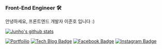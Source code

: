 ### Front-End Engineer 🛠
안녕하세요, 프론트엔드 개발자 이준호 입니다 :)

[![Junho's github stats](https://github-readme-stats.vercel.app/api?username=juno7803)](https://github.com/juno7803/github-readme-stats)

[![Portfoilio](https://img.shields.io/badge/Notion-black?logo=notion)](https://junoflo.oopy.io/)
[![Tech Blog Badge](http://img.shields.io/badge/-Tech%20blog-blueviolet?style=flat&logo=github&link=https://juno-flo.tistory.com//)](https://juno-flo.tistory.com/)
[![Facebook Badge](https://img.shields.io/badge/facebook-1877f2?style=flat&logo=facebook&logoColor=white&link=https://www.facebook.com/profile.php?id=100004752273237)](https://www.facebook.com/profile.php?id=100004752273237)
[![Instagram Badge](https://img.shields.io/badge/Instagram-ff69b4?logo=instagram)](https://www.instagram.com/juno_96/)


<!--
**juno7803/juno7803** is a ✨ _special_ ✨ repository because its `README.md` (this file) appears on your GitHub profile.

Here are some ideas to get you started:

- 🔭 I’m currently working on ...
- 🌱 I’m currently learning ...
- 👯 I’m looking to collaborate on ...
- 🤔 I’m looking for help with ...
- 💬 Ask me about ...
- 📫 How to reach me: ...
- 😄 Pronouns: ...
- ⚡ Fun fact: ...
-->
